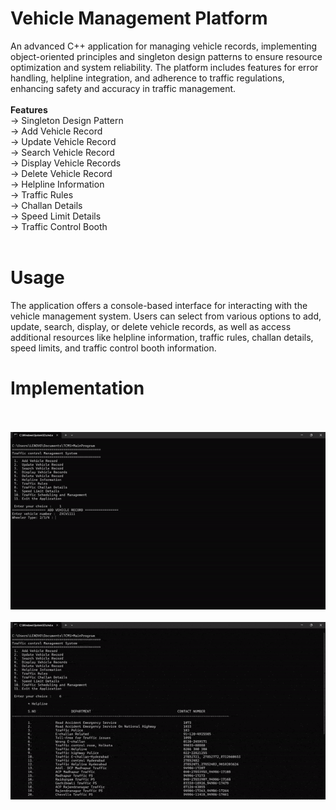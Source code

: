 # Vehicle Management Platform
An advanced C++ application for managing vehicle records, implementing object-oriented principles and singleton design patterns to ensure resource optimization and system reliability. The platform includes features for error handling, helpline integration, and adherence to traffic regulations, enhancing safety and accuracy in traffic management.
<br><br>
<b> Features </b>
<br>
→ Singleton Design Pattern <br>
→ Add Vehicle Record  <br>
→ Update Vehicle Record  <br>
→ Search Vehicle Record  <br>
→ Display Vehicle Records  <br>
→ Delete Vehicle Record  <br>
→ Helpline Information  <br>
→ Traffic Rules  <br>
→ Challan Details  <br>
→ Speed Limit Details  <br>
→ Traffic Control Booth  <br>
<br>
# Usage
The application offers a console-based interface for interacting with the vehicle management system. Users can select from various options to add, update, search, display, or delete vehicle records, as well as access additional resources like helpline information, traffic rules, challan details, speed limits, and traffic control booth information.
<br>
# Implementation
<br><br>
<img src="first.gif">
<br><br>
<img src="second.gif">
